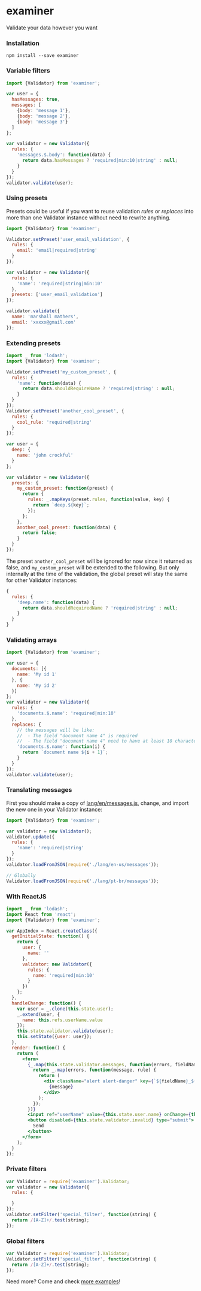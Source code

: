 # examiner

Validate your data however you want

### Installation
```
npm install --save examiner
```

### Variable filters
```js
import {Validator} from 'examiner';

var user = {
  hasMessages: true,
  messages: [
    {body: 'message 1'},
    {body: 'message 2'},
    {body: 'message 3'}
  ]
};

var validator = new Validator({
  rules: {
    'messages.$.body': function(data) {
      return data.hasMessages ? 'required|min:10|string' : null;
    }
  }
});
validator.validate(user);
```

### Using presets

Presets could be useful if you want to reuse validation *rules* or *replaces* into more than one Validator instance without need to rewrite anything.

```js
import {Validator} from 'examiner';

Validator.setPreset('user_email_validation', {
  rules: {
    email: 'email|required|string'
  }
});

var validator = new Validator({
  rules: {
    'name': 'required|string|min:10'
  },
  presets: ['user_email_validation']
});

validator.validate({
  name: 'marshall mathers',
  email: 'xxxxx@gmail.com'
});
```

### Extending presets

```js
import _ from 'lodash';
import {Validator} from 'examiner';

Validator.setPreset('my_custom_preset', {
  rules: {
    'name': function(data) {
      return data.shouldRequireName ? 'required|string' : null;
    }
  }
});
Validator.setPreset('another_cool_preset', {
  rules: {
    cool_rule: 'required|string'
  }
});

var user = {
  deep: {
    name: 'john crockful'
  }
};

var validator = new Validator({
  presets: {
    my_custom_preset: function(preset) {
      return {
        rules: _.mapKeys(preset.rules, function(value, key) {
          return `deep.${key}`;
        });
      };
    },
    another_cool_preset: function(data) {
      return false;
    }
  }
});
```

The preset `another_cool_preset` will be ignored for now since it returned as false, and `my_custom_preset` will be extended to the following. But only internally at the time of the validation, the global preset will stay the same for other Validator instances:
```js
{
  rules: {
    'deep.name': function(data) {
      return data.shouldRequiredName ? 'required|string' : null;
    }
  }
}
```

### Validating arrays
```js
import {Validator} from 'examiner';

var user = {
  documents: [{
    name: 'My id 1'
  }, {
    name: 'My id 2'
  }]
};
var validator = new Validator({
  rules: {
    'documents.$.name': 'required|min:10'
  },
  replaces: {
    // the messages will be like:
    //  - The field "document name 4" is required
    //  - The field "document name 4" need to have at least 10 characters
    'documents.$.name': function(i) {
      return `document name ${i + 1}`;
    }
  }
});
validator.validate(user);
```

### Translating messages

First you should make a copy of [lang/en/messages.js](https://github.com/VictorQueiroz/examiner/blob/master/lang/en/messages.js), change, and import the new one in your Validator instance:

```js
import {Validator} from 'examiner';

var validator = new Validator();
validator.update({
  rules: {
    'name': 'required|string'
  }
});
validator.loadFromJSON(require('./lang/en-us/messages'));

// Globally
Validator.loadFromJSON(require('./lang/pt-br/messages'));
```

### With ReactJS
```jsx
import _ from 'lodash';
import React from 'react';
import {Validator} from 'examiner';

var AppIndex = React.createClass({
  getInitialState: function() {
    return {
      user: {
        name: ''
      },
      validator: new Validator({
        rules: {
          name: 'required|min:10'
        }
      })
    };
  },
  handleChange: function() {
    var user = _.clone(this.state.user);
    _.extend(user, {
      name: this.refs.userName.value
    });
    this.state.validator.validate(user);
    this.setState({user: user});
  },
  render: function() {
    return (
      <form>
        {_.map(this.state.validator.messages, function(errors, fieldName) {
          return _.map(errors, function(message, rule) {
            return (
              <div className="alert alert-danger" key={`${fieldName}_${rule}`}>
                {message}
              </div>
            );
          });
        })}
        <input ref="userName" value={this.state.user.name} onChange={this.handleChange} />
        <button disabled={this.state.validator.invalid} type="submit">
          Send
        </button>
      </form>
    );
  }
});
```

### Private filters
```js
var Validator = require('examiner').Validator;
var validator = new Validator({
  rules: {

  }
});
validator.setFilter('special_filter', function(string) {
  return /[A-Z]+/.test(string);
});
```

### Global filters
```js
var Validator = require('examiner').Validator;
Validator.setFilter('special_filter', function(string) {
  return /[A-Z]+/.test(string);
});
```

Need more? Come and check [more examples](https://github.com/VictorQueiroz/examiner/tree/master/test)!
